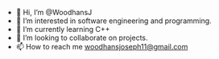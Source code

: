 - 👋 Hi, I’m @WoodhansJ
- 👀 I’m interested in software engineering and programming.
- 🌱 I’m currently learning C++
- 💞️ I’m looking to collaborate on projects.
- 📫 How to reach me woodhansjoseph11@gmail.com

<!---
WoodhansJ/WoodhansJ is a ✨ special ✨ repository because its `README.md` (this file) appears on your GitHub profile.
You can click the Preview link to take a look at your changes.
--->
